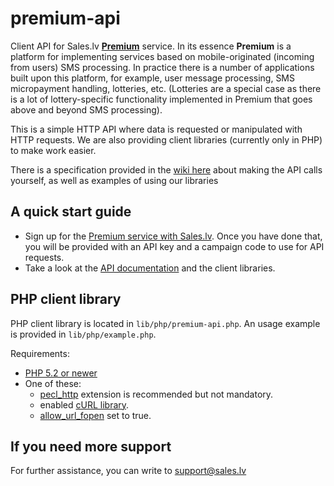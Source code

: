premium-api
===========

Client API for Sales.lv **[Premium](http://www.sales.lv/lv/risinajumi/premium/)** service. In its essence **Premium** is a platform for
implementing services based on mobile-originated (incoming from users) SMS processing. In practice there is a number of applications
built upon this platform, for example, user message processing, SMS micropayment handling, lotteries, etc. (Lotteries are a special case
as there is a lot of lottery-specific functionality implemented in Premium that goes above and beyond SMS processing).

This is a simple HTTP API where data is requested or manipulated with HTTP requests. We are also providing client libraries
(currently only in PHP) to make work easier.

There is a specification provided in the [wiki here](https://github.com/Sales-LV/premium-api/wiki) about making the API calls yourself,
as well as examples of using our libraries

A quick start guide
------------
- Sign up for the [Premium service with Sales.lv](http://www.sales.lv/lv/risinajumi/premium/). Once you have done that, you will be provided with an API key and a campaign code to use for API requests.
- Take a look at the [API documentation](https://github.com/Sales-LV/premium-api/wiki) and the client libraries.

PHP client library
------------

PHP client library is located in `lib/php/premium-api.php`. An usage example is provided in `lib/php/example.php`.

Requirements:
* [PHP 5.2 or newer](http://www.php.net/)
* One of these:
    * [pecl_http](http://pecl.php.net/package/pecl_http) extension is recommended but not mandatory.
    * enabled [cURL library](http://www.php.net/manual/en/book.curl.php).
    * [allow_url_fopen](http://php.net/manual/en/filesystem.configuration.php) set to true.

If you need more support
------------

For further assistance, you can write to support@sales.lv